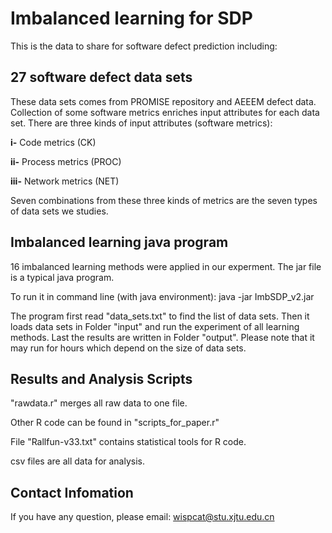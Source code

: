 # Imbalanced learning for SDP

This is the data to share for software defect prediction including:

## 27 software defect data sets
These data sets comes from PROMISE repository and AEEEM defect data.
Collection of some software metrics enriches input attributes for each data set.
There are three kinds of input attributes (software metrics):

**i-** Code metrics (CK)

**ii-** Process metrics (PROC)

**iii-** Network metrics (NET)

Seven combinations from these three kinds of metrics are the seven types of data sets we studies.

## Imbalanced learning java program 

16 imbalanced learning methods were applied in our experment.
The jar file is a typical java program.

To run it in command line (with java environment):
java -jar ImbSDP_v2.jar 

The program first read "data_sets.txt" to find the list of data sets.
Then it loads data sets in Folder "input" and run the experiment of all learning methods.
Last the results are written in Folder "output".
Please note that it may run for hours which depend on the size of data sets.

## Results and Analysis Scripts

"rawdata.r" merges all raw data to one file.

Other R code can be found in "scripts_for_paper.r"

File "Rallfun-v33.txt" contains statistical tools for R code.

csv files are all data for analysis.

## Contact Infomation

If you have any question, please email: wispcat@stu.xjtu.edu.cn
